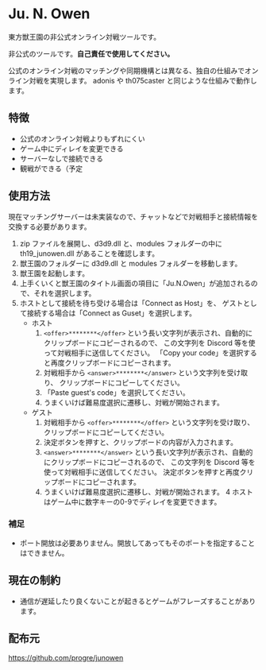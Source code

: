 # Ju. N. Owen

東方獣王園の非公式オンライン対戦ツールです。

非公式のツールです。**自己責任で使用してください。**

公式のオンライン対戦のマッチングや同期機構とは異なる、独自の仕組みでオンライン対戦を実現します。
adonis や th075caster と同じような仕組みで動作します。


## 特徴

- 公式のオンライン対戦よりもずれにくい
- ゲーム中にディレイを変更できる
- サーバーなしで接続できる
- 観戦ができる（予定


## 使用方法

現在マッチングサーバーは未実装なので、チャットなどで対戦相手と接続情報を交換する必要があります。

1. zip ファイルを展開し、d3d9.dll と、modules フォルダーの中に th19_junowen.dll があることを確認します。
2. 獣王園のフォルダーに d3d9.dll と modules フォルダーを移動します。
3. 獣王園を起動します。
4. 上手くいくと獣王園のタイトル画面の項目に「Ju.N.Owen」が追加されるので、それを選択します。
5. ホストとして接続を待ち受ける場合は「Connect as Host」を、
   ゲストとして接続する場合は「Connect as Guset」を選択します。
    - ホスト
        1. `<offer>********</offer>` という長い文字列が表示され、自動的にクリップボードにコピーされるので、
           この文字列を Discord 等を使って対戦相手に送信してください。
           「Copy your code」を選択すると再度クリップボードにコピーされます。
        2. 対戦相手から `<answer>********</answer>` という文字列を受け取り、
           クリップボードにコピーしてください。
        3. 「Paste guest's code」を選択してください。
        4. うまくいけば難易度選択に遷移し、対戦が開始されます。
    - ゲスト
        1. 対戦相手から `<offer>********</offer>` という文字列を受け取り、クリップボードにコピーしてください。
        2. 決定ボタンを押すと、クリップボードの内容が入力されます。
        3. `<answer>********</answer>` という長い文字列が表示され、自動的にクリップボードにコピーされるので、
           この文字列を Discord 等を使って対戦相手に送信してください。
           決定ボタンを押すと再度クリップボードにコピーされます。
        4. うまくいけば難易度選択に遷移し、対戦が開始されます。
4 ホストはゲーム中に数字キーの0-9でディレイを変更できます。


### 補足

- ポート開放は必要ありません。開放してあってもそのポートを指定することはできません。


## 現在の制約

- 通信が遅延したり良くないことが起きるとゲームがフレーズすることがあります。


## 配布元

https://github.com/progre/junowen

